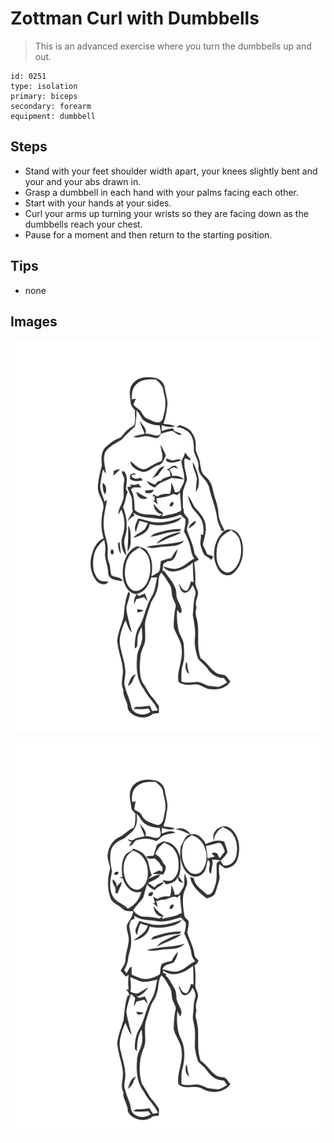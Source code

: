 # Zottman Curl with Dumbbells
> This is an advanced exercise where you turn the dumbbells up and out.

``` 
id: 0251 
type: isolation 
primary: biceps 
secondary: forearm 
equipment: dumbbell 
``` 

## Steps

 - Stand with your feet shoulder width apart, your knees slightly bent and your and your abs drawn in.
 - Grasp a dumbbell in each hand with your palms facing each other.
 - Start with your hands at your sides.
 - Curl your arms up turning your wrists so they are facing down as the dumbbells reach your chest.
 - Pause for a moment and then return to the starting position.

## Tips

 - none

## Images

![](../svg/0251-relaxation.svg)

![](../svg/0251-tension.svg)
